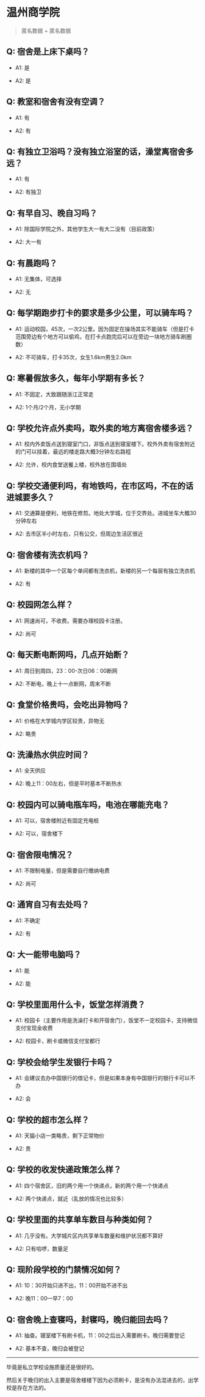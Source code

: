 # 温州商学院

> 匿名数据 + 匿名数据

## Q: 宿舍是上床下桌吗？

- A1: 是

- A2: 是

## Q: 教室和宿舍有没有空调？

- A1: 有

- A2: 有

## Q: 有独立卫浴吗？没有独立浴室的话，澡堂离宿舍多远？

- A1: 有

- A2: 有独卫

## Q: 有早自习、晚自习吗？

- A1: 除国际学院之外，其他学生大一有大二没有（目前政策）

- A2: 大一有

## Q: 有晨跑吗？

- A1: 无集体，可选择

- A2: 无

## Q: 每学期跑步打卡的要求是多少公里，可以骑车吗？

- A1: 运动校园，45次，一次2公里。因为固定在操场其实不能骑车（但是打卡范围旁边有个地方可以偷鸡，在打卡点跑完后可以在旁边一块地方骑车刷圈数）

- A2: 不可骑车，打卡35次，女生1.6km男生2.0km

## Q: 寒暑假放多久，每年小学期有多长？

- A1: 不固定，大致跟随浙江正常走

- A2: 1个月/2个月，无小学期

## Q: 学校允许点外卖吗，取外卖的地方离宿舍楼多远？

- A1: 校内外卖饭点送到寝室门口，非饭点送到寝室楼下。校外外卖有宿舍附近的门可以挂着，最远的楼走路大概3分钟左右路程

- A2: 允许，校内食堂送餐上楼，校外放在围墙处

## Q: 学校交通便利吗，有地铁吗，在市区吗，不在的话进城要多久？

- A1: 交通算是便利，地铁在修剪。地处大学城，位于交界处。进城坐车大概30分钟左右

- A2: 去市区半小时左右，只有公交，但周边生活区很近

## Q: 宿舍楼有洗衣机吗？

- A1: 新楼的其中一个区每个单间都有洗衣机，新楼的另一个每层有独立洗衣机

- A2: 有

## Q: 校园网怎么样？

- A1: 网速尚可，不收费。需要办理校园卡注册。

- A2: 尚可

## Q: 每天断电断网吗，几点开始断？

- A1: 周日到周四，23：00-次日06：00断网

- A2: 不断电，晚上十一点断网，周末不断

## Q: 食堂价格贵吗，会吃出异物吗？

- A1: 价格在大学城内学区较贵，异物无

- A2: 略贵

## Q: 洗澡热水供应时间？

- A1: 全天供应

- A2: 晚上11：00左右，但是平时基本不断热水

## Q: 校园内可以骑电瓶车吗，电池在哪能充电？

- A1: 可以，宿舍楼附近有固定充电桩

- A2: 可以，宿舍楼下

## Q: 宿舍限电情况？

- A1: 不限制电量，但是需要自行缴纳电费

- A2: 尚可

## Q: 通宵自习有去处吗？

- A1: 不确定

- A2: 有

## Q: 大一能带电脑吗？

- A1: 能

- A2: 能

## Q: 学校里面用什么卡，饭堂怎样消费？

- A1: 校园卡（主要作用是洗澡打卡和开宿舍门），饭堂不一定校园卡，支持微信支付宝现金收费

- A2: 校园卡，刷卡或微信支付宝都行

## Q: 学校会给学生发银行卡吗？

- A1: 会建议去办中国银行的借记卡，但是如果本身有中国银行的银行卡可以不办

- A2: 会

## Q: 学校的超市怎么样？

- A1: 天猫小店一类略贵，剩下正常物价

- A2: 贵

## Q: 学校的收发快递政策怎么样？

- A1: 四个宿舍区，旧的两个用一个快递点，新的两个用一个快递点

- A2: 两个快递点，就近（乱放的情况也比较多）

## Q: 学校里面的共享单车数目与种类如何？

- A1: 几乎没有。大学城片区内共享单车数量和维护状况都不算好

- A2: 只有哈啰，数量足

## Q: 现阶段学校的门禁情况如何？

- A1: 10：30开始只进不出，11：00开始不进不出

- A2: 晚11：00—早7：00

## Q: 宿舍晚上查寝吗，封寝吗，晚归能回去吗？

- A1: 抽查。寝室楼下有刷卡机，11：00之后出入需要刷卡。晚归需要登记

- A2: 基本不查，晚归会被登记

***

毕竟是私立学校设施质量还是很好的。

然后关于晚归的出入主要是宿舍楼楼下因为必须刷卡，是没有办法混进去的，出学校是存在方法的。
